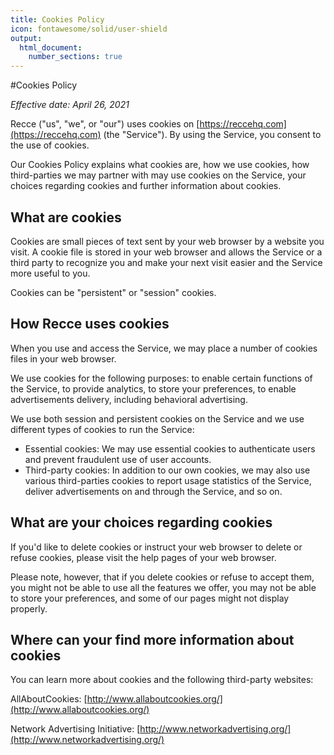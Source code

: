 ```yaml
---
title: Cookies Policy
icon: fontawesome/solid/user-shield
output:
  html_document:
    number_sections: true
---
```


#Cookies Policy

_Effective date: April 26, 2021_

Recce ("us", "we", or "our") uses cookies on [https://reccehq.com](https://reccehq.com) (the "Service"). By using the Service, you consent to the use of cookies.

Our Cookies Policy explains what cookies are, how we use cookies, how third-parties we may partner with may use cookies on the Service, your choices regarding cookies and further information about cookies.

## What are cookies
Cookies are small pieces of text sent by your web browser by a website you visit. A cookie file is stored in your web browser and allows the Service or a third party to recognize you and make your next visit easier and the Service more useful to you.

Cookies can be "persistent" or "session" cookies.

## How Recce uses cookies
When you use and access the Service, we may place a number of cookies files in your web browser.

We use cookies for the following purposes: to enable certain functions of the Service, to provide analytics, to store your preferences, to enable advertisements delivery, including behavioral advertising.

We use both session and persistent cookies on the Service and we use different types of cookies to run the Service:

- Essential cookies: We may use essential cookies to authenticate users and prevent fraudulent use of user accounts.
- Third-party cookies: In addition to our own cookies, we may also use various third-parties cookies to report usage statistics of the Service, deliver advertisements on and through the Service, and so on.


## What are your choices regarding cookies
If you'd like to delete cookies or instruct your web browser to delete or refuse cookies, please visit the help pages of your web browser.

Please note, however, that if you delete cookies or refuse to accept them, you might not be able to use all the features we offer, you may not be able to store your preferences, and some of our pages might not display properly.

## Where can your find more information about cookies
You can learn more about cookies and the following third-party websites:

AllAboutCookies: [http://www.allaboutcookies.org/](http://www.allaboutcookies.org/)

Network Advertising Initiative: [http://www.networkadvertising.org/](http://www.networkadvertising.org/)
